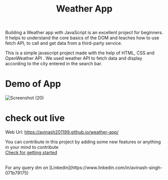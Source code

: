 # <h1 align="center">Weather App</h1>

<br>

Building a Weather app with JavaScript is an excellent project for beginners. It helps to understand the core basics of the DOM and teaches how to use fetch API, to call and get data from a third-party service.<br>

This is a simple javascript project made with the help of HTML, CSS and OpenWeather API . We used weather API to fetch data and display according to the city entered in the search bar.



# Demo of App

![Screenshot (20)](https://user-images.githubusercontent.com/90332218/194750372-b524eec3-5ef9-4f0c-b82b-770ec8850fc1.png)


# check out live 
Web Url: https://avinash201199.github.io/weather-app/

You can contribute in this project by adding some new features or anything in your mind to contribute <br>
[Check for getting started](https://github.com/avinash201199/weather-app/blob/main/CONTRIBUTING.md)

<br> 
For any query dm on  [Linkedin](https://www.linkedin.com/in/avinash-singh-071b79175)
